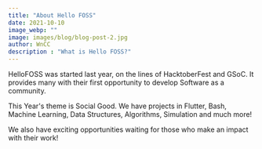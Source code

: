```yaml
---
title: "About Hello FOSS"
date: 2021-10-10
image_webp: ""
image: images/blog/blog-post-2.jpg
author: WnCC
description : "What is Hello FOSS?"
---
```


HelloFOSS was started last year, on the lines of HacktoberFest and GSoC.
It provides many with their first opportunity to develop Software as a community. 

This Year's theme is Social Good.
We have projects in Flutter, Bash, Machine Learning, Data Structures, Algorithms, Simulation and much more!

We also have exciting opportunities waiting for those who make an impact with their work!